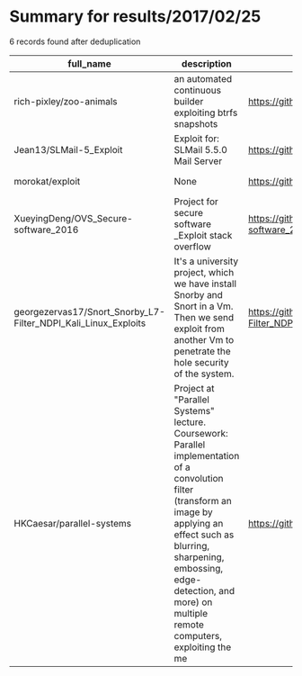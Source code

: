 
# Summary for results/2017/02/25
    
6 records found after deduplication

| full_name | description | html_url | matched_list | matched_count | pushed_at | size | stargazers_count | language | forks_count |
|----------------------------------------------------------------|------------------------------------------------------------------------------------------------------------------------------------------------------------------------------------------------------------------------------------------------------------------|-----------------------------------------------------------------------------------|----------------|-----------------|---------------------------|--------|--------------------|------------|---------------|
| rich-pixley/zoo-animals | an automated continuous builder exploiting btrfs snapshots | https://github.com/rich-pixley/zoo-animals | ['exploit'] | 1 | 2017-02-25 00:25:31+00:00 | 209 | 1 | Python | 2 |
| Jean13/SLMail-5_Exploit | Exploit for: SLMail 5.5.0 Mail Server | https://github.com/Jean13/SLMail-5_Exploit | ['exploit'] | 1 | 2017-02-25 02:12:41+00:00 | 8 | 0 | Python | 0 |
| morokat/exploit | None | https://github.com/morokat/exploit | ['exploit'] | 1 | 2017-02-25 08:09:40+00:00 | 0 | 0 | | 0 |
| XueyingDeng/OVS_Secure-software_2016 | Project for secure software _Exploit stack overflow | https://github.com/XueyingDeng/OVS_Secure-software_2016 | ['exploit'] | 1 | 2017-02-25 10:38:50+00:00 | 80 | 0 | | 0 |
| georgezervas17/Snort_Snorby_L7-Filter_NDPI_Kali_Linux_Exploits | It's a university project, which we have install Snorby and Snort in a Vm. Then we send exploit from another Vm to penetrate the hole security of the system. | https://github.com/georgezervas17/Snort_Snorby_L7-Filter_NDPI_Kali_Linux_Exploits | ['exploit'] | 1 | 2017-02-25 18:37:22+00:00 | 0 | 0 | | 0 |
| HKCaesar/parallel-systems | Project at "Parallel Systems" lecture. Coursework: Parallel implementation of a convolution filter (transform an image by applying an effect such as blurring, sharpening, embossing, edge-detection, and more) on multiple remote computers, exploiting the me | https://github.com/HKCaesar/parallel-systems | ['exploit'] | 1 | 2017-02-25 14:53:07+00:00 | 282 | 0 | C | 0 |
